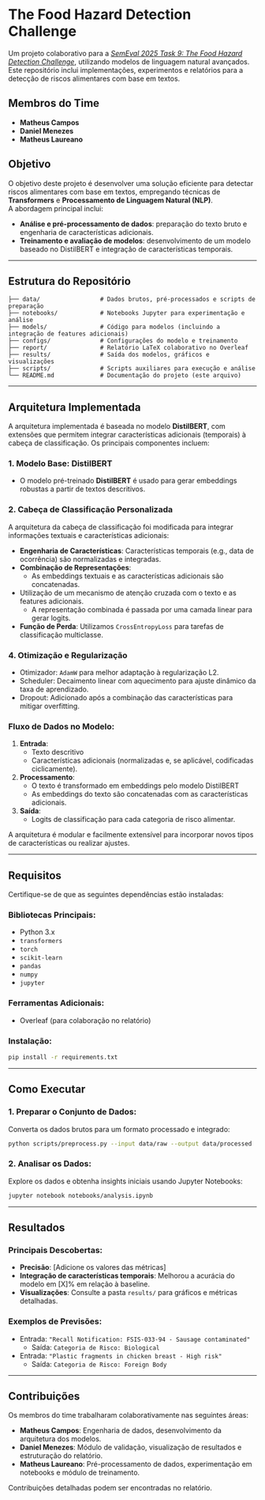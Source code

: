 # The Food Hazard Detection Challenge

Um projeto colaborativo para a [*SemEval 2025 Task 9: The Food Hazard Detection Challenge*](https://food-hazard-detection-semeval-2025.github.io/), utilizando modelos de linguagem natural avançados. Este repositório inclui implementações, experimentos e relatórios para a detecção de riscos alimentares com base em textos.

## Membros do Time
- **Matheus Campos**
- **Daniel Menezes**
- **Matheus Laureano**

## Objetivo
O objetivo deste projeto é desenvolver uma solução eficiente para detectar riscos alimentares com base em textos, empregando técnicas de **Transformers** e **Processamento de Linguagem Natural (NLP)**.  
A abordagem principal inclui:
- **Análise e pré-processamento de dados**: preparação do texto bruto e engenharia de características adicionais.
- **Treinamento e avaliação de modelos**: desenvolvimento de um modelo baseado no DistilBERT e integração de características temporais.

---

## Estrutura do Repositório
```plaintext
├── data/                 # Dados brutos, pré-processados e scripts de preparação
├── notebooks/            # Notebooks Jupyter para experimentação e análise
├── models/               # Código para modelos (incluindo a integração de features adicionais)
├── configs/              # Configurações do modelo e treinamento
├── report/               # Relatório LaTeX colaborativo no Overleaf
├── results/              # Saída dos modelos, gráficos e visualizações
├── scripts/              # Scripts auxiliares para execução e análise
└── README.md             # Documentação do projeto (este arquivo)
```

---

## Arquitetura Implementada

A arquitetura implementada é baseada no modelo **DistilBERT**, com extensões que permitem integrar características adicionais (temporais) à cabeça de classificação. Os principais componentes incluem:

### **1. Modelo Base: DistilBERT**
- O modelo pré-treinado **DistilBERT** é usado para gerar embeddings robustas a partir de textos descritivos.

### **2. Cabeça de Classificação Personalizada**
A arquitetura da cabeça de classificação foi modificada para integrar informações textuais e características adicionais:
- **Engenharia de Características**: Características temporais (e.g., data de ocorrência) são normalizadas e integradas.
- **Combinação de Representações**:
  - As embeddings textuais e as características adicionais são concatenadas.
- Utilização de um mecanismo de atenção cruzada com o texto e as features adicionais.
  - A representação combinada é passada por uma camada linear para gerar logits.
- **Função de Perda**: Utilizamos `CrossEntropyLoss` para tarefas de classificação multiclasse.

### **4. Otimização e Regularização**
- Otimizador: `AdamW` para melhor adaptação à regularização L2.
- Scheduler: Decaimento linear com aquecimento para ajuste dinâmico da taxa de aprendizado.
- Dropout: Adicionado após a combinação das características para mitigar overfitting.

### Fluxo de Dados no Modelo:
1. **Entrada**:
   - Texto descritivo
   - Características adicionais (normalizadas e, se aplicável, codificadas ciclicamente).
2. **Processamento**:
   - O texto é transformado em embeddings pelo modelo DistilBERT
   - As embeddings do texto são concatenadas com as características adicionais.
3. **Saída**:
   - Logits de classificação para cada categoria de risco alimentar.

A arquitetura é modular e facilmente extensível para incorporar novos tipos de características ou realizar ajustes.

---

## Requisitos
Certifique-se de que as seguintes dependências estão instaladas:

### Bibliotecas Principais:
- Python 3.x
- `transformers`
- `torch`
- `scikit-learn`
- `pandas`
- `numpy`
- `jupyter`

### Ferramentas Adicionais:
- Overleaf (para colaboração no relatório)

### Instalação:
```bash
pip install -r requirements.txt
```

---

## Como Executar
### 1. Preparar o Conjunto de Dados:
Converta os dados brutos para um formato processado e integrado:
```bash
python scripts/preprocess.py --input data/raw --output data/processed
```

### 2. Analisar os Dados:
Explore os dados e obtenha insights iniciais usando Jupyter Notebooks:
```bash
jupyter notebook notebooks/analysis.ipynb
```

---

## Resultados
### Principais Descobertas:
- **Precisão**: [Adicione os valores das métricas]
- **Integração de características temporais**: Melhorou a acurácia do modelo em [X]% em relação à baseline.
- **Visualizações**: Consulte a pasta `results/` para gráficos e métricas detalhadas.

### Exemplos de Previsões:
- Entrada: `"Recall Notification: FSIS-033-94 - Sausage contaminated"`
  - Saída: `Categoria de Risco: Biological`
- Entrada: `"Plastic fragments in chicken breast - High risk"`
  - Saída: `Categoria de Risco: Foreign Body`

---

## Contribuições
Os membros do time trabalharam colaborativamente nas seguintes áreas:
- **Matheus Campos**: Engenharia de dados, desenvolvimento da arquitetura dos modelos.
- **Daniel Menezes**: Módulo de validação, visualização de resultados e estruturação do relatório.
- **Matheus Laureano**: Pré-processamento de dados, experimentação em notebooks e módulo de treinamento.

Contribuições detalhadas podem ser encontradas no relatório.
